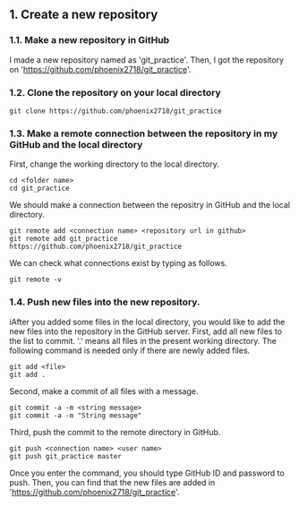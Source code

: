 ## 1. Create a new repository

### 1.1. Make a new repository in GitHub
I made a new repository named as 'git_practice'. Then, I got the repository on 'https://github.com/phoenix2718/git_practice'.  

### 1.2. Clone the repository on your local directory
```
git clone https://github.com/phoenix2718/git_practice
```

### 1.3. Make a remote connection between the repository in my GitHub and the local directory
First, change the working directory to the local directory.
```
cd <folder name>
cd git_practice
```
We should make a connection between the repositry in GitHub and the local directory.
```
git remote add <connection name> <repository url in github>
git remote add git_practice https://github.com/phoenix2718/git_practice
```
We can check what connections exist by typing as follows.
```
git remote -v
```

### 1.4. Push new files into the new repository.
iAfter you added some files in the local directory, you would like to add the new files into the repository in the GitHub server. 
First, add all new files to the list to commit. '.' means all files in the present working directory. The following command is needed only if there are newly added files.
```
git add <file>
git add .
```
Second, make a commit of all files with a message.
```
git commit -a -m <string message>
git commit -a -m "String message"
```
Third, push the commit to the remote directory in GitHub.
```
git push <connection name> <user name>
git push git_practice master
```
Once you enter the command, you should type GitHub ID and password to push. Then, you can find that the new files are added in 'https://github.com/phoenix2718/git_practice'.

